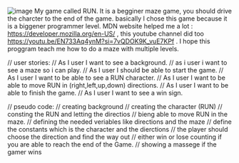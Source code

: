 ![image](https://github.com/user-attachments/assets/1f91c731-1ced-41ef-9c37-69847fd1799f)
My game called RUN. It is a begginer maze game, you should drive the charcter to the end of the game.
basically I chose this game because it is a biggener programmer level.
MDN website helped me a lot : https://developer.mozilla.org/en-US/ , this youtube channel did too https://youtu.be/EN733Aq4ynM?si=7vQDOK9K_vuE7KPf .
I hope this proggram teach me how to do a maze with multiple levels.

// user stories:
// As I user I want to see a background.
// as i user i want to see a maze so i can play.
// As I user I should be able to start the game.
// As I user I want to be able to see a RUN character.
// As I user I want to be able to move RUN in (right,left,up,down) directions.
// As I user I want to be able to finish the game.
// As I user I want to see a win sign.

// pseudo code:
// creating background
// creating the character (RUN)
// consting the RUN and letting the directios
// bieng able to move RUN in the maze.
// defining the needed veriables like directions and the maze
// define the constants which is the character and the dierctions
// the player should choose the direction and find the way out
// either win or lose counting if you are able to reach the end of the Game.
// showing a massege if the gamer wins 
